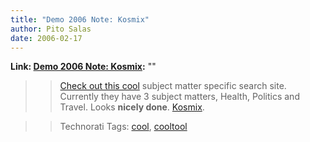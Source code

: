 ```yaml
---
title: "Demo 2006 Note: Kosmix"
author: Pito Salas
date: 2006-02-17
---
```


**Link: [Demo 2006 Note: Kosmix](None):** ""


>>

>> [Check out this cool](<http://www.kosmix.com/>) subject matter specific
search site. Currently they have 3 subject matters, Health, Politics and
Travel. Looks **nicely done**. [Kosmix](<http://www.kosmix.com/>).

>>

>> Technorati Tags: [cool](<http://www.technorati.com/tag/cool>),
[cooltool](<http://www.technorati.com/tag/cooltool>)


